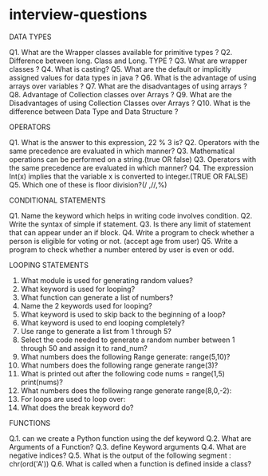 # interview-questions


DATA TYPES

Q1. What are the Wrapper classes available for primitive types ?
Q2. Difference between long. Class and Long. TYPE ?
Q3. What are wrapper classes ?
Q4. What is casting?
Q5. What are the default or implicitly assigned values for data types in java ?
Q6.  What is the advantage of using arrays over variables ?
Q7.  What are the disadvantages of using arrays ?
Q8.  Advantage of Collection classes over Arrays ?
Q9.  What are the Disadvantages of using Collection Classes over Arrays ?
Q10. What is the difference between Data Type and Data Structure ?

OPERATORS

Q1. What is the answer to this expression, 22 % 3 is?
Q2. Operators with the same precedence are evaluated in which manner?
Q3. Mathematical operations can be performed on a string.(true OR false)
Q3. Operators with the same precedence are evaluated in which manner? 
Q4. The expression Int(x) implies that the variable x is converted to integer.(TRUE OR FALSE)
Q5.  Which one of these is floor division?(/ ,//,%)

CONDITIONAL STATEMENTS

Q1. Name the keyword which helps in writing code involves condition.
Q2. Write the syntax of simple if statement.
Q3. Is there any limit of statement that can appear under an if block.
Q4. Write a program to check whether a person is eligible for voting or not. (accept age from user)
Q5. Write a program to check whether a number entered by user is even or odd.

LOOPING STATEMENTS

1. What module is used for generating random values?
2. What keyword is used for looping?
3. What function can generate a list of numbers?
4. Name the 2 keywords used for looping?
5. What keyword is used to skip back to the beginning of a loop?
6. What keyword is used to end looping completely?
7. Use range to generate a list from 1 through 5?
8. Select the code needed to generate a random number between 1 through 50 and assign it to rand_num?
9.  What numbers does the following Range generate: range(5,10)?
10. What numbers does the following range generate range(3)?
11. What is printed out after the following code nums = range(1,5) print(nums)?
12. What numbers does the following range generate range(8,0,-2):
13.  For loops are used to loop over:
14. What does the break keyword do?

FUNCTIONS

Q.1. can we create a  Python function using the def keyword
Q.2. What are Arguments of a Function?
Q.3. define Keyword arguments
Q.4. What are negative indices?
Q.5. What is the output of the following segment : chr(ord('A'))
Q.6. What is called when a function is defined inside a class?




